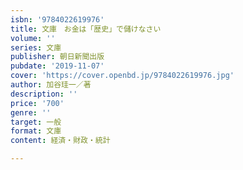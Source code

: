 ```yaml
---
isbn: '9784022619976'
title: 文庫　お金は「歴史」で儲けなさい
volume: ''
series: 文庫
publisher: 朝日新聞出版
pubdate: '2019-11-07'
cover: 'https://cover.openbd.jp/9784022619976.jpg'
author: 加谷珪一／著
description: ''
price: '700'
genre: ''
target: 一般
format: 文庫
content: 経済・財政・統計

---
```

